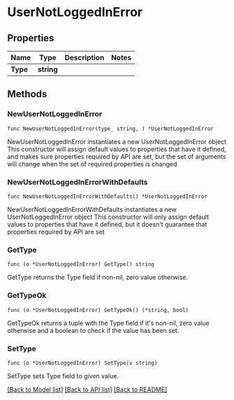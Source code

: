 # UserNotLoggedInError

## Properties

Name | Type | Description | Notes
------------ | ------------- | ------------- | -------------
**Type** | **string** |  | 

## Methods

### NewUserNotLoggedInError

`func NewUserNotLoggedInError(type_ string, ) *UserNotLoggedInError`

NewUserNotLoggedInError instantiates a new UserNotLoggedInError object
This constructor will assign default values to properties that have it defined,
and makes sure properties required by API are set, but the set of arguments
will change when the set of required properties is changed

### NewUserNotLoggedInErrorWithDefaults

`func NewUserNotLoggedInErrorWithDefaults() *UserNotLoggedInError`

NewUserNotLoggedInErrorWithDefaults instantiates a new UserNotLoggedInError object
This constructor will only assign default values to properties that have it defined,
but it doesn't guarantee that properties required by API are set

### GetType

`func (o *UserNotLoggedInError) GetType() string`

GetType returns the Type field if non-nil, zero value otherwise.

### GetTypeOk

`func (o *UserNotLoggedInError) GetTypeOk() (*string, bool)`

GetTypeOk returns a tuple with the Type field if it's non-nil, zero value otherwise
and a boolean to check if the value has been set.

### SetType

`func (o *UserNotLoggedInError) SetType(v string)`

SetType sets Type field to given value.



[[Back to Model list]](../README.md#documentation-for-models) [[Back to API list]](../README.md#documentation-for-api-endpoints) [[Back to README]](../README.md)


